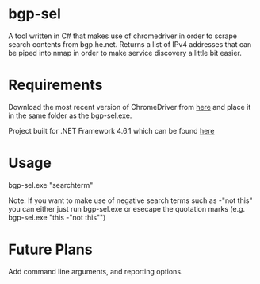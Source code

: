 # bgp-sel
A tool written in C# that makes use of chromedriver in order to scrape search contents from bgp.he.net. Returns a list of IPv4 addresses that can be piped into nmap in order to make service discovery a little bit easier.

# Requirements
Download the most recent version of ChromeDriver from <a href="http://chromedriver.chromium.org/downloads">here</a> and place it in the same folder as the bgp-sel.exe.

Project built for .NET Framework 4.6.1 which can be found <a href="https://www.microsoft.com/en-us/download/details.aspx?id=49981">here</a>

# Usage
bgp-sel.exe "searchterm"

Note: If you want to make use of negative search terms such as -"not this" you can either just run bgp-sel.exe or esecape the quotation marks (e.g. bgp-sel.exe "this -\"not this\"")

# Future Plans
Add command line arguments, and reporting options.
